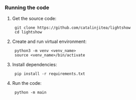 ### Running the code

1. Get the source code:

        git clone https://github.com/catalinjitea/lightshow
        cd lightshow

1. Create and run virtual environment:

        python3 -m venv <venv_name>
        source <venv_name>/bin/activate

1. Install dependencies:

        pip install -r requirements.txt

1. Run the code:
    
        python -m main
